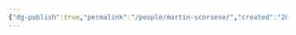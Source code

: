 ```yaml
---
{"dg-publish":true,"permalink":"/people/martin-scorsese/","created":"2023-12-11","updated":"2023-12-11"}
---
```


